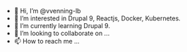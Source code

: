 - 👋 Hi, I’m @vvenning-lb
- 👀 I’m interested in Drupal 9, Reactjs, Docker, Kubernetes.
- 🌱 I’m currently learning Drupal 9.
- 💞️ I’m looking to collaborate on ...
- 📫 How to reach me ...

<!---
vvenning-lb/vvenning-lb is a ✨ special ✨ repository because its `README.md` (this file) appears on your GitHub profile.
You can click the Preview link to take a look at your changes.
--->
